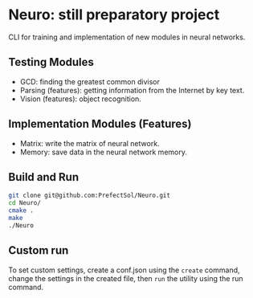 # Neuro: still preparatory project 

CLI for training and implementation of new modules in neural networks.


## Testing Modules

- GCD: finding the greatest common divisor
- Parsing (features): getting information from the Internet by key text.
- Vision (features): object recognition.

## Implementation Modules (Features)

- Matrix: write the matrix of neural network.
- Memory: save data in the neural network memory.


## Build and Run

```bash
git clone git@github.com:PrefectSol/Neuro.git
cd Neuro/
cmake .
make
./Neuro
```

## Custom run

To set custom settings, create a conf.json using the ```create``` command, change the settings in the created file, then ```run``` the utility using the run command.